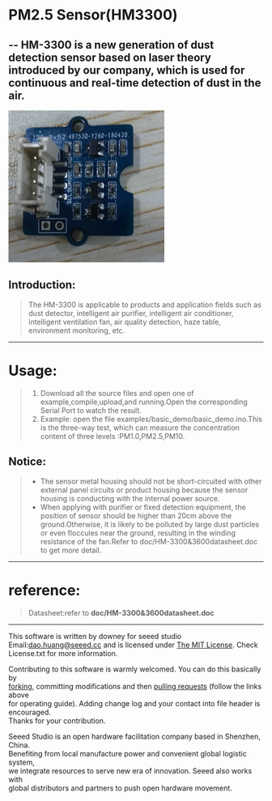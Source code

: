 PM2.5 Sensor(HM3300)
=======================================
  -- HM-3300 is a new generation of dust detection sensor based on laser theory introduced by our company, which is used for continuous and real-time detection of dust in the air.  
---------------------------------------------

![HM3300](https://github.com/Seeed-Studio/Grove-Ranging-sensor-VL53L0X/blob/master/VL530XL_module.png)  




Introduction:  
------------------------  
>The HM-3300 is applicable to products and application fields such as dust detector, intelligent air purifier, intelligent air conditioner, intelligent ventilation fan, air quality detection, haze table, environment monitoring, etc.  

***

Usage: 
========== 
>1.  Download all the source files and open one of example,compile,upload,and running.Open the corresponding Serial Port to watch the result.
>2.  Example: open the file examples/basic_demo/basic_demo.ino.This is the three-way test, which can measure the concentration content of three levels :PM1.0,PM2.5,PM10. 

Notice:
----------
>*  The sensor metal housing should not be short-circuited with other external panel circuits or product housing because the sensor housing is conducting with the internal power source.
>*  When applying with purifier or fixed detection equipment, the position of sensor should be higher than 20cm above the ground.Otherwise, it is likely to be polluted by large dust particles or even floccules near the ground, resulting in the winding resistance of the fan.Refer to doc/HM-3300&3600datasheet.doc to get more detail.


***
reference:
============
>Datasheet:refer to **doc/HM-3300&3600datasheet.doc**  


***
This software is written by downey  for seeed studio<br>
Email:dao.huang@seeed.cc
and is licensed under [The MIT License](http://opensource.org/licenses/mit-license.php). Check License.txt for more information.<br>

Contributing to this software is warmly welcomed. You can do this basically by<br>
[forking](https://help.github.com/articles/fork-a-repo), committing modifications and then [pulling requests](https://help.github.com/articles/using-pull-requests) (follow the links above<br>
for operating guide). Adding change log and your contact into file header is encouraged.<br>
Thanks for your contribution.

Seeed Studio is an open hardware facilitation company based in Shenzhen, China. <br>
Benefiting from local manufacture power and convenient global logistic system, <br>
we integrate resources to serve new era of innovation. Seeed also works with <br>
global distributors and partners to push open hardware movement.<br>


